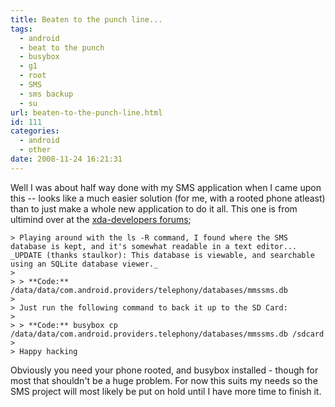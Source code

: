 ```yaml
---
title: Beaten to the punch line...
tags:
  - android
  - beat to the punch
  - busybox
  - g1
  - root
  - SMS
  - sms backup
  - su
url: beaten-to-the-punch-line.html
id: 111
categories:
  - android
  - other
date: 2008-11-24 16:21:31
---
```


Well I was about half way done with my SMS application when I came upon this -- looks like a much easier solution (for me, with a rooted phone atleast) than to just make a whole new application to do it all. This one is from ultimind over at the [xda-developers forums](http://forum.xda-developers.com/showthread.php?t=448361);
```
> Playing around with the ls -R command, I found where the SMS database is kept, and it's somewhat readable in a text editor... _UPDATE (thanks staulkor): This database is viewable, and searchable using an SQLite database viewer._
> 
> > **Code:** /data/data/com.android.providers/telephony/databases/mmssms.db
> 
> Just run the following command to back it up to the SD Card:
> 
> > **Code:** busybox cp /data/data/com.android.providers.telephony/databases/mmssms.db /sdcard
> 
> Happy hacking
```

Obviously you need your phone rooted, and busybox installed - though for most that shouldn't be a huge problem. For now this suits my needs so the SMS project will most likely be put on hold until I have more time to finish it.